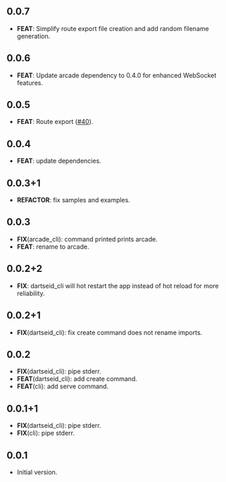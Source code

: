## 0.0.7

 - **FEAT**: Simplify route export file creation and add random filename generation.

## 0.0.6

 - **FEAT**: Update arcade dependency to 0.4.0 for enhanced WebSocket features.

## 0.0.5

 - **FEAT**: Route export ([#40](https://github.com/dartarcade/arcade/issues/40)).

## 0.0.4

 - **FEAT**: update dependencies.

## 0.0.3+1

 - **REFACTOR**: fix samples and examples.

## 0.0.3

 - **FIX**(arcade_cli): command printed prints arcade.
 - **FEAT**: rename to arcade.

## 0.0.2+2

 - **FIX**: dartseid_cli will hot restart the app instead of hot reload for more reliability.

## 0.0.2+1

 - **FIX**(dartseid_cli): fix create command does not rename imports.

## 0.0.2

 - **FIX**(dartseid_cli): pipe stderr.
 - **FEAT**(dartseid_cli): add create command.
 - **FEAT**(cli): add serve command.

## 0.0.1+1

 - **FIX**(dartseid_cli): pipe stderr.
 - **FIX**(cli): pipe stderr.

## 0.0.1

- Initial version.
